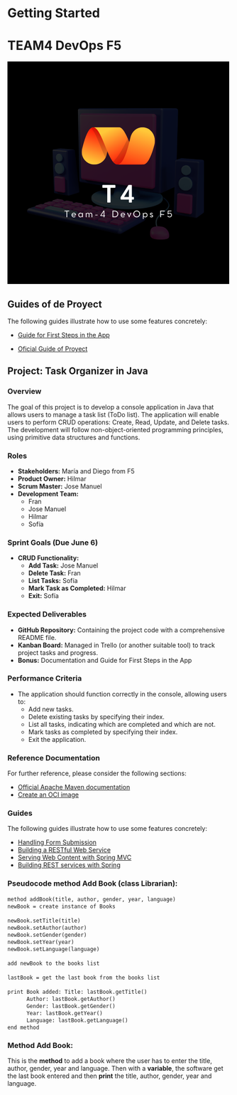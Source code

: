 # Getting Started

# TEAM4 DevOps F5

![Logo Team-4](./src/main/resources/images/T4.png)

## Guides of de Proyect
The following guides illustrate how to use some features concretely:
* [Guide for First Steps in the App](https://www.canva.com/design/DAGHSo-H5x8/oCU5eVCEUqjsacqn77Fasw/edit?utm_content=DAGHSo-H5x8&utm_campaign=designshare&utm_medium=link2&utm_source=sharebutton)

* [Oficial Guide of Proyect](https://www.canva.com/design/DAGHvBzyCg8/y0VQDCa1Zj3lKS_ofe3XLg/view?utm_content=DAGHvBzyCg8&utm_campaign=designshare&utm_medium=link&utm_source=editor)


## Project: Task Organizer in Java

### Overview
The goal of this project is to develop a console application in Java that allows users to manage a task list (ToDo list). The application will enable users to perform CRUD operations: Create, Read, Update, and Delete tasks. The development will follow non-object-oriented programming principles, using primitive data structures and functions.

### Roles
- **Stakeholders:** María and Diego from F5
- **Product Owner:** Hilmar
- **Scrum Master:** Jose Manuel
- **Development Team:**
    - Fran
    - Jose Manuel
    - Hilmar
    - Sofía

### Sprint Goals (Due June 6)
- **CRUD Functionality:**
    - **Add Task:** Jose Manuel
    - **Delete Task:** Fran
    - **List Tasks:** Sofía
    - **Mark Task as Completed:** Hilmar
    - **Exit:** Sofía

### Expected Deliverables
- **GitHub Repository:** Containing the project code with a comprehensive README file.
- **Kanban Board:** Managed in Trello (or another suitable tool) to track project tasks and progress.
- **Bonus:** Documentation and Guide for First Steps in the App

### Performance Criteria
- The application should function correctly in the console, allowing users to:
    - Add new tasks.
    - Delete existing tasks by specifying their index.
    - List all tasks, indicating which are completed and which are not.
    - Mark tasks as completed by specifying their index.
    - Exit the application.



### Reference Documentation
For further reference, please consider the following sections:

* [Official Apache Maven documentation](https://maven.apache.org/guides/index.html)
* [Create an OCI image](https://docs.spring.io/spring-boot/docs/3.3.0/maven-plugin/reference/html/#build-image)

### Guides
The following guides illustrate how to use some features concretely:
* [Handling Form Submission](https://spring.io/guides/gs/handling-form-submission/)
* [Building a RESTful Web Service](https://spring.io/guides/gs/rest-service/)
* [Serving Web Content with Spring MVC](https://spring.io/guides/gs/serving-web-content/)
* [Building REST services with Spring](https://spring.io/guides/tutorials/rest/)




### Pseudocode method Add Book (class Librarian):

    method addBook(title, author, gender, year, language)
    newBook = create instance of Books
    
    newBook.setTitle(title)
    newBook.setAuthor(author)
    newBook.setGender(gender)
    newBook.setYear(year)
    newBook.setLanguage(language)

    add newBook to the books list
    
    lastBook = get the last book from the books list
    
    print Book added: Title: lastBook.getTitle() 
          Author: lastBook.getAuthor() 
          Gender: lastBook.getGender() 
          Year: lastBook.getYear() 
          Language: lastBook.getLanguage()
    end method

### Method Add Book:

This is the **method** to add a book where the user has
to enter the title, author, gender, year and language.
Then with a **variable**, the software get the last book
entered and then **print** the title, author, gender, year
and language.